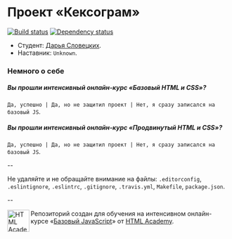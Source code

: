 # Проект «Кексограм»

[![Build status][travis-image]][travis-url]
[![Dependency status][dependency-image]][dependency-url]

* Студент: [Дарья Словецких](https://htmlacademy.ru/profile/id3612).
* Наставник: `Unknown`.

### Немного о себе

##### Вы прошли интенсивный онлайн-курс «Базовый HTML и CSS»?
`Да, успешно | Да, но не защитил проект | Нет, я сразу записался на базовый JS`.

##### Вы прошли интенсивный онлайн-курс «Продвинутый HTML и CSS»?
`Да, успешно | Да, но не защитил проект | Нет, я сразу записался на базовый JS`.

--

Не удаляйте и не обращайте внимание на файлы: `.editorconfig`, `.eslintignore`, `.eslintrc`, `.gitignore`, `.travis.yml`, `Makefile`, `package.json`.

--

<a href="https://htmlacademy.ru/js_intensive"><img align="left" width="50" height="50" title="HTML Academy" src="https://htmlacademy.ru/static/img/logo-github-javascript.svg"></a>

Репозиторий создан для обучения на интенсивном онлайн-курсе «[Базовый JavaScript](https://htmlacademy.ru/js_intensive)» от [HTML Academy](https://htmlacademy.ru).

[travis-image]: https://travis-ci.org/js-htmlacademy/3612-keksogram.svg?branch=master
[travis-url]: https://travis-ci.org/js-htmlacademy/3612-keksogram
[dependency-image]: https://david-dm.org/js-htmlacademy/3612-keksogram.svg?style=flat-square
[dependency-url]: https://david-dm.org/js-htmlacademy/3612-keksogram
